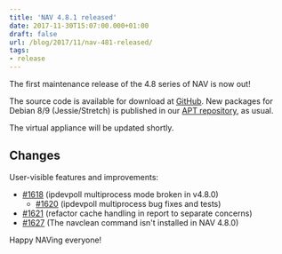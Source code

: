 ```yaml
---
title: 'NAV 4.8.1 released'
date: 2017-11-30T15:07:00.000+01:00
draft: false
url: /blog/2017/11/nav-481-released/
tags:
- release
---
```


The first maintenance release of the 4.8 series of NAV is now out!

The source code is available for download at [GitHub](https://github.com/UNINETT/nav/releases). New packages for Debian 8/9 (Jessie/Stretch) is published in our [APT repository](https://nav.uninett.no/install-instructions/#debian), as usual.

The virtual appliance will be updated shortly.

## Changes

User-visible features and improvements:

*   [#1618](https://github.com/UNINETT/nav/issues/1618/) (ipdevpoll multiprocess mode broken in v4.8.0)
    *   [#1620](https://github.com/UNINETT/nav/issues/1620/) (ipdevpoll multiprocess bug fixes and tests)
*   [#1621](https://github.com/UNINETT/nav/issues/1621/) (refactor cache handling in report to separate concerns)
*   [#1627](https://github.com/UNINETT/nav/issues/1627/) (The navclean command isn't installed in NAV 4.8.0)

Happy NAVing everyone!
